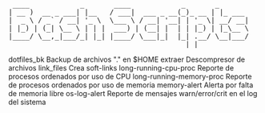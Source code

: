 <pre>
 ____            _       ____            _       _
| __ )  __ _ ___| |__   / ___|  ___ _ __(_)_ __ | |_ ___
|  _ \ / _` / __| '_ \  \___ \ / __| '__| | '_ \| __/ __|
| |_) | (_| \__ \ | | |  ___) | (__| |  | | |_) | |_\__ \
|____/ \__,_|___/_| |_| |____/ \___|_|  |_| .__/ \__|___/
                                          |_|
</pre>

dotfiles_bk                  Backup de archivos "." en $HOME
extraer                      Descompresor de archivos
link_files                   Crea soft-links
long-running-cpu-proc        Reporte de procesos ordenados por uso de CPU
long-running-memory-proc     Reporte de procesos ordenados por uso de memoria
memory-alert                 Alerta por falta de memoria libre
os-log-alert                 Reporte de mensajes warn/error/crit en el log del sistema
